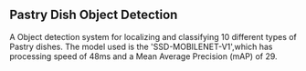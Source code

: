 ## Pastry Dish Object Detection

A Object detection system for localizing and classifying 10 different types of Pastry dishes. The model used is the 'SSD-MOBILENET-V1',which has processing speed of 48ms and a Mean Average Precision (mAP) of 29.
